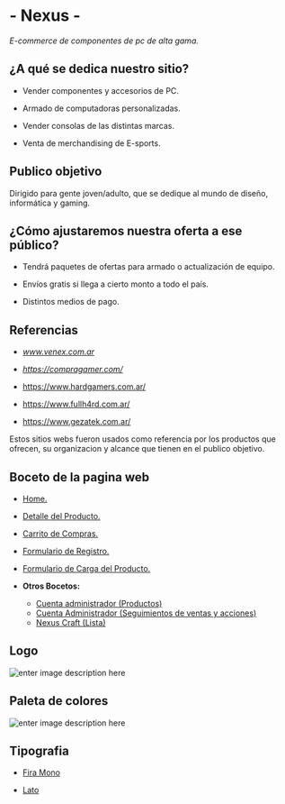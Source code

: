 
# - Nexus -

  

  

*E-commerce de componentes de pc de alta gama.*

  

  

## ¿A qué se dedica nuestro sitio?

  

  

- Vender componentes y accesorios de PC.

  

- Armado de computadoras personalizadas.

  

- Vender consolas de las distintas marcas.

  

- Venta de merchandising de E-sports.

  

  

## Publico objetivo

  

  

Dirigido para gente joven/adulto, que se dedique al mundo de diseño, informática y gaming.

  

  

## ¿Cómo ajustaremos nuestra oferta a ese público?

  

  

- Tendrá paquetes de ofertas para armado o actualización de equipo.

  

- Envíos gratis si llega a cierto monto a todo el país.

  

- Distintos medios de pago.

  

  

  

## Referencias

  

  

-  *www.venex.com.ar*

  

-  *https://compragamer.com/*

  

- https://www.hardgamers.com.ar/

  

  

- https://www.fullh4rd.com.ar/

  

  

- https://www.gezatek.com.ar/

  

  

Estos sitios webs fueron usados como referencia por los productos que ofrecen, su organizacion y alcance que tienen en el publico objetivo.

  

  

## Boceto de la pagina web

  

-  [Home.](https://marvelapp.com/e3c473e/screen/67886587)

  

-  [Detalle del Producto.](https://marvelapp.com/e3c473e/screen/68072311)

  

-  [Carrito de Compras.](https://marvelapp.com/e3c473e/screen/68072341)

  

-  [Formulario de Registro.](https://marvelapp.com/project/4835963/screen/68072415)

  

 -  [Formulario de Carga del Producto.](https://marvelapp.com/e3c473e/screen/68347734)
 - **Otros Bocetos:**
	 - [Cuenta administrador (Productos)](https://marvelapp.com/e3c473e/screen/68346535)
	 - [Cuenta Administrador (Seguimientos de ventas y acciones)](https://marvelapp.com/e3c473e/screen/68348248)
	 - [Nexus Craft (Lista)](https://marvelapp.com/e3c473e/screen/68324768)

## Logo

  

![enter image description here](https://i.imgur.com/9A5L3GT.png)

  

## Paleta de colores

  

![enter image description here](https://i.imgur.com/DwH6rt7.png)

  

## Tipografia

  

-  [Fira Mono](https://fonts.google.com/specimen/Fira+Mono?query=fira%20m)

-  [Lato](https://fonts.google.com/specimen/Lato?query=lat)